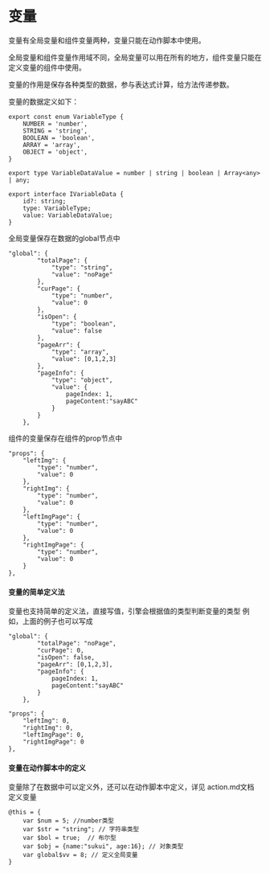 # 变量

变量有全局变量和组件变量两种，变量只能在动作脚本中使用。

全局变量和组件变量作用域不同，全局变量可以用在所有的地方，组件变量只能在定义变量的组件中使用。

变量的作用是保存各种类型的数据，参与表达式计算，给方法传递参数。

变量的数据定义如下：
```
export const enum VariableType {
    NUMBER = 'number',
    STRING = 'string',
    BOOLEAN = 'boolean',
    ARRAY = 'array',
    OBJECT = 'object',
}

export type VariableDataValue = number | string | boolean | Array<any> | any;

export interface IVariableData {
    id?: string;
    type: VariableType;
    value: VariableDataValue;
}
```
全局变量保存在数据的global节点中
```
"global": {
        "totalPage": {
            "type": "string",
            "value": "noPage"
        },
        "curPage": {
            "type": "number",
            "value": 0
        },
        "isOpen": {
            "type": "boolean",
            "value": false
        },
        "pageArr": {
            "type": "array",
            "value": [0,1,2,3]
        },
        "pageInfo": {
            "type": "object",
            "value": {
                pageIndex: 1,
                pageContent:"sayABC"
            }
        }
    },
```
组件的变量保存在组件的prop节点中
```
"props": {
    "leftImg": {
        "type": "number",
        "value": 0
    },
    "rightImg": {
        "type": "number",
        "value": 0
    },
    "leftImgPage": {
        "type": "number",
        "value": 0
    },
    "rightImgPage": {
        "type": "number",
        "value": 0
    }
},
```

#### 变量的简单定义法
变量也支持简单的定义法，直接写值，引擎会根据值的类型判断变量的类型
例如，上面的例子也可以写成
```
"global": {
        "totalPage": "noPage",
        "curPage": 0,
        "isOpen": false,
        "pageArr": [0,1,2,3],
        "pageInfo": {
            pageIndex: 1,
            pageContent:"sayABC"
        }
    },
```
```
"props": {
    "leftImg": 0,
    "rightImg": 0,
    "leftImgPage": 0,
    "rightImgPage": 0
},
```

#### 变量在动作脚本中的定义
变量除了在数据中可以定义外，还可以在动作脚本中定义，详见 action.md[](./action.md)文档
定义变量
```
@this = {
    var $num = 5; //number类型
    var $str = "string"; // 字符串类型
    var $bol = true;  // 布尔型
    var $obj = {name:"sukui", age:16}; // 对象类型
    var global$vv = 8; // 定义全局变量
}
```